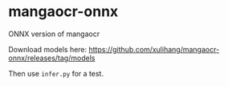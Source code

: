 # mangaocr-onnx
ONNX version of mangaocr

Download models here: https://github.com/xulihang/mangaocr-onnx/releases/tag/models

Then use `infer.py` for a test.
